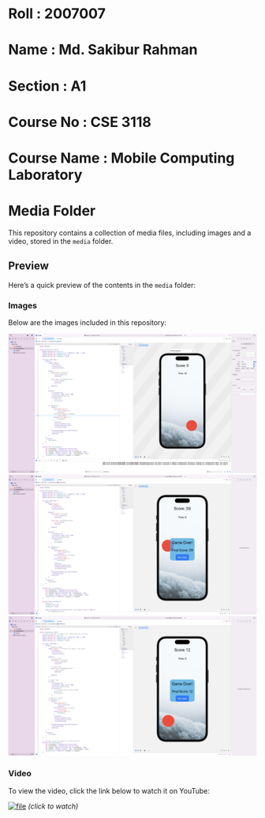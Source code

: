# Roll : 2007007
# Name : Md. Sakibur Rahman
# Section : A1
# Course No : CSE 3118
# Course Name : Mobile Computing Laboratory	
# Media Folder

This repository contains a collection of media files, including images and a video, stored in the `media` folder.

## Preview

Here’s a quick preview of the contents in the `media` folder:

### Images

Below are the images included in this repository:

![img1](media/img1.png)
![img2](media/img2.png)
![img3](media/img3.png)

### Video

To view the video, click the link below to watch it on YouTube:

[![file](https://img.youtube.com/vi/K7Cb8UmmRag/0.jpg)](https://youtu.be/K7Cb8UmmRag) *(click to watch)*

